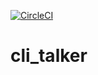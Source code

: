 [![CircleCI](https://circleci.com/gh/IvanBrasilico/cli_talker/tree/master.svg?style=svg)](https://circleci.com/gh/IvanBrasilico/cli_talker/tree/master)

# cli_talker
